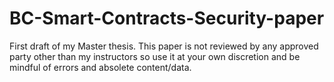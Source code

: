 # BC-Smart-Contracts-Security-paper
First draft of my Master thesis. This paper is not reviewed by any approved party other than my instructors so use it at your own discretion and be mindful of errors and absolete content/data.
